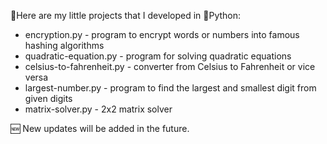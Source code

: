 📁Here are my little projects that I developed in 🐍Python:

- encryption.py - program to encrypt words or numbers into famous hashing algorithms
- quadratic-equation.py - program for solving quadratic equations
- celsius-to-fahrenheit.py - converter from Celsius to Fahrenheit or vice versa
- largest-number.py - program to find the largest and smallest digit from given digits
- matrix-solver.py - 2x2 matrix solver

🆕  New updates will be added in the future.

